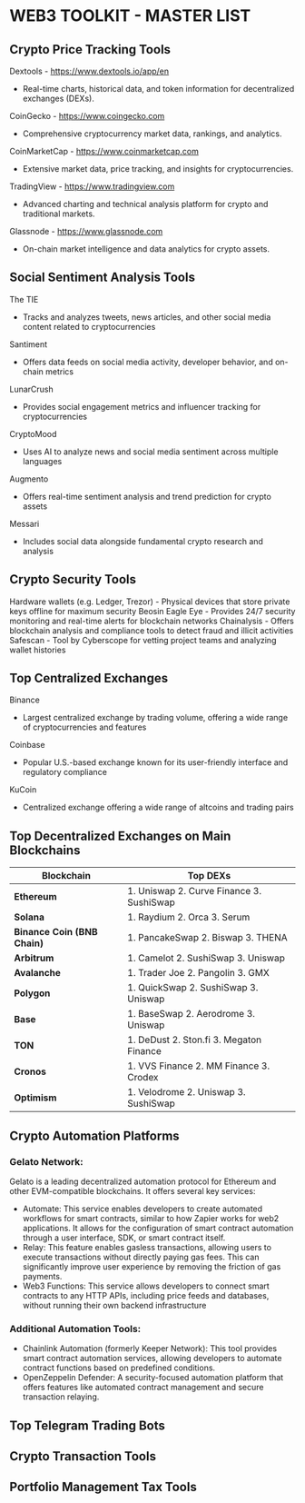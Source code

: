 # WEB3 TOOLKIT - MASTER LIST

## Crypto Price Tracking Tools

Dextools - https://www.dextools.io/app/en
- Real-time charts, historical data, and token information for decentralized exchanges (DEXs).

CoinGecko - https://www.coingecko.com
- Comprehensive cryptocurrency market data, rankings, and analytics.

CoinMarketCap - https://www.coinmarketcap.com
- Extensive market data, price tracking, and insights for cryptocurrencies.

TradingView - https://www.tradingview.com
- Advanced charting and technical analysis platform for crypto and traditional markets.

Glassnode - https://www.glassnode.com
- On-chain market intelligence and data analytics for crypto assets.



## Social Sentiment Analysis Tools

The TIE
- Tracks and analyzes tweets, news articles, and other social media content related to cryptocurrencies
  
Santiment
- Offers data feeds on social media activity, developer behavior, and on-chain metrics

LunarCrush
- Provides social engagement metrics and influencer tracking for cryptocurrencies

CryptoMood
- Uses AI to analyze news and social media sentiment across multiple languages

Augmento
- Offers real-time sentiment analysis and trend prediction for crypto assets

Messari
- Includes social data alongside fundamental crypto research and analysis


## Crypto Security Tools

Hardware wallets (e.g. Ledger, Trezor) - Physical devices that store private keys offline for maximum security 
Beosin Eagle Eye - Provides 24/7 security monitoring and real-time alerts for blockchain networks 
Chainalysis - Offers blockchain analysis and compliance tools to detect fraud and illicit activities 
Safescan - Tool by Cyberscope for vetting project teams and analyzing wallet histories 


## Top Centralized Exchanges

Binance
- Largest centralized exchange by trading volume, offering a wide range of cryptocurrencies and features

Coinbase
- Popular U.S.-based exchange known for its user-friendly interface and regulatory compliance

KuCoin
- Centralized exchange offering a wide range of altcoins and trading pairs  


## Top Decentralized Exchanges on Main Blockchains

| **Blockchain**       | **Top DEXs**                                |
|----------------------|---------------------------------------------|
| **Ethereum**         | 1. Uniswap  2. Curve Finance  3. SushiSwap  |
| **Solana**           | 1. Raydium  2. Orca  3. Serum               |
| **Binance Coin (BNB Chain)** | 1. PancakeSwap  2. Biswap  3. THENA  |
| **Arbitrum**         | 1. Camelot  2. SushiSwap  3. Uniswap        |
| **Avalanche**        | 1. Trader Joe  2. Pangolin  3. GMX          |
| **Polygon**          | 1. QuickSwap  2. SushiSwap  3. Uniswap      |
| **Base**             | 1. BaseSwap  2. Aerodrome  3. Uniswap       |
| **TON**              | 1. DeDust  2. Ston.fi  3. Megaton Finance   |
| **Cronos**           | 1. VVS Finance  2. MM Finance  3. Crodex    |
| **Optimism**         | 1. Velodrome  2. Uniswap  3. SushiSwap      |


## Crypto Automation Platforms

### Gelato Network:
 Gelato is a leading decentralized automation protocol for Ethereum and other EVM-compatible blockchains. It offers several key services:

- Automate: This service enables developers to create automated workflows for smart contracts, similar to how Zapier works for web2 applications. It allows for the configuration of smart contract automation through a user interface, SDK, or smart contract itself.
- Relay: This feature enables gasless transactions, allowing users to execute transactions without directly paying gas fees. This can significantly improve user experience by removing the friction of gas payments.
- Web3 Functions: This service allows developers to connect smart contracts to any HTTP APIs, including price feeds and databases, without running their own backend infrastructure

### Additional Automation Tools:
- Chainlink Automation (formerly Keeper Network): This tool provides smart contract automation services, allowing developers to automate contract functions based on predefined conditions.
- OpenZeppelin Defender: A security-focused automation platform that offers features like automated contract management and secure transaction relaying.


## Top Telegram Trading Bots


## Crypto Transaction Tools


## Portfolio Management Tax Tools